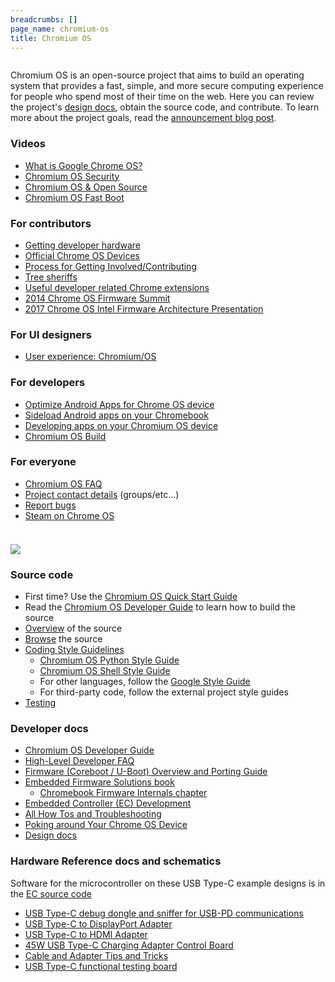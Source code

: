 ```yaml
---
breadcrumbs: []
page_name: chromium-os
title: Chromium OS
---
```


<div class="two-column-container">
<div class="column">

Chromium OS is an open-source project that aims to build an operating system
that provides a fast, simple, and more secure computing experience for people
who spend most of their time on the web. Here you can review the project's
[design docs](http://www.chromium.org/chromium-os/chromiumos-design-docs),
obtain the source code, and contribute. To learn more about the project goals,
read the [announcement blog
post](http://googleblog.blogspot.com/2009/11/releasing-chromium-os-open-source.html).

### Videos

*   [What is Google Chrome
            OS?](https://www.youtube.com/watch?v=LwVX42Amcak)
*   [Chromium OS Security](http://www.youtube.com/watch?v=A9WVmNfgjtQ)
*   [Chromium OS & Open
            Source](http://www.youtube.com/watch?v=KA5RQv9mBoY)
*   [Chromium OS Fast Boot](http://www.youtube.com/watch?v=mTFfl7AjNfI)

### For contributors

*   [Getting developer hardware](/chromium-os/getting-dev-hardware)
*   [Official Chrome OS
            Devices](/chromium-os/developer-information-for-chrome-os-devices)
*   [Process for Getting
            Involved/Contributing](https://chromium.googlesource.com/chromiumos/docs/+/HEAD/contributing.md)
*   [Tree
            sheriffs](http://www.chromium.org/developers/tree-sheriffs/sheriff-details-chromium-os)
*   [Useful developer related Chrome
            extensions](/developers/useful-extensions)
*   [2014 Chrome OS Firmware Summit](/chromium-os/2014-firmware-summit)
*   [2017 Chrome OS Intel Firmware Architecture
            Presentation](https://docs.google.com/a/chromium.org/viewer?a=v&pid=sites&srcid=Y2hyb21pdW0ub3JnfGRldnxneDo1NGY1YWViZDBkN2JjOTky)

### For UI designers

*   [User experience: Chromium/OS](/user-experience)

### For developers

*   [Optimize Android Apps for Chrome OS
            device](/chromium-os/android-apps)
*   [Sideload Android apps on your
            Chromebook](/chromium-os/sideload-android-apps-on-chromebook)
*   [Developing apps on your Chromium OS
            device](/chromium-os/developing-apps-on-your-chromium-os-device)
*   [Chromium OS Build](/chromium-os/build)

### For everyone

*   [Chromium OS FAQ](/chromium-os/chromium-os-faq)
*   [Project contact
            details](https://chromium.googlesource.com/chromiumos/docs/+/HEAD/contact.md)
            (groups/etc...)
*   [Report
            bugs](https://chromium.googlesource.com/chromiumos/docs/+/HEAD/reporting_bugs.md)
*   [Steam on Chrome OS](/chromium-os/steam-on-chromeos)

</div>
<div class="column">

### ![](/chromium-os/comp2_200x146.jpg)

### Source code

*   First time? Use the [Chromium OS Quick Start
            Guide](/chromium-os/quick-start-guide)
*   Read the [Chromium OS Developer
            Guide](https://chromium.googlesource.com/chromiumos/docs/+/HEAD/developer_guide.md)
            to learn how to build the source
*   [Overview](/chromium-os/developer-guide/directory-structure) of the
            source
*   [Browse](https://chromium.googlesource.com/) the source
*   [Coding Style
            Guidelines](https://chromium.googlesource.com/chromiumos/docs/+/HEAD/styleguide/)
    *   [Chromium OS Python Style
                Guide](https://chromium.googlesource.com/chromiumos/docs/+/HEAD/styleguide/python.md)
    *   [Chromium OS Shell Style
                Guide](https://chromium.googlesource.com/chromiumos/docs/+/HEAD/styleguide/shell.md)
    *   For other languages, follow the [Google Style
                Guide](https://github.com/google/styleguide/#google-style-guides)
    *   For third-party code, follow the external project style guides
*   [Testing](/chromium-os/testing)

### Developer docs

*   [Chromium OS Developer
            Guide](https://chromium.googlesource.com/chromiumos/docs/+/HEAD/developer_guide.md)
*   [High-Level Developer
            FAQ](/chromium-os/how-tos-and-troubleshooting/developer-faq)
*   [Firmware (Coreboot / U-Boot) Overview and Porting
            Guide](/chromium-os/firmware-porting-guide)
*   [Embedded Firmware Solutions
            book](https://link.springer.com/book/10.1007/978-1-4842-0070-4)
    *   [Chromebook Firmware Internals
                chapter](https://link.springer.com/chapter/10.1007/978-1-4842-0070-4_5)
*   [Embedded Controller (EC)
            Development](https://chromium.googlesource.com/chromiumos/platform/ec/+/HEAD/README.md)
*   [All How Tos and
            Troubleshooting](/chromium-os/how-tos-and-troubleshooting)
*   [Poking around Your Chrome OS
            Device](https://chromium.googlesource.com/chromiumos/docs/+/HEAD/developer_mode.md)
*   [Design
            docs](http://www.chromium.org/chromium-os/chromiumos-design-docs)

### Hardware Reference docs and schematics

Software for the microcontroller on these USB Type-C example designs is in the
[EC source code](https://chromium.googlesource.com/chromiumos/platform/ec/+/HEAD/README.md)

*   [USB Type-C debug dongle and sniffer for USB-PD
            communications](/chromium-os/twinkie)
*   [USB Type-C to DisplayPort Adapter](/chromium-os/dingdong)
*   [USB Type-C to HDMI Adapter](/chromium-os/hoho)
*   [45W USB Type-C Charging Adapter Control
            Board](/chromium-os/minimuffin)
*   [Cable and Adapter Tips and
            Tricks](/chromium-os/cable-and-adapter-tips-and-tricks)
*   [USB Type-C functional testing board](/chromium-os/plankton)

</div>
</div>
